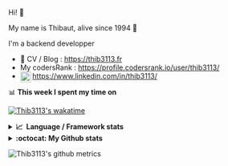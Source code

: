 Hi! 👋

My name is Thibaut, alive since 1994 🍷

I'm a backend developper

-   📝 CV / Blog : https://thib3113.fr
-   My codersRank : https://profile.codersrank.io/user/thib3113/
-   <a href="https://www.linkedin.com/in/thib3113/"><img align="left" alt="Thib3113's Linkedin" width="21px" src="https://img.icons8.com/color/48/linkedin.png" /></a> https://www.linkedin.com/in/thib3113/

📊 **This week I spent my time on**

[![Thib3113's wakatime](https://github-readme-stats.vercel.app/api/wakatime?username=thib3113&layout=default&theme=dracula&langs_count=6&hide_title=true&hide_border=true)](https://wakatime.com/@thib3113)

<details>
  <summary><b>📈&nbsp;&nbsp;Language&nbsp;/&nbsp;Framework stats</b></summary>
  <br/>  
  <a href='https://profile.codersrank.io/user/thib3113/'>
  <img src='http://cr-skills-chart-widget.azurewebsites.net/api/api?username=thib3113&padding=30&skills=php,batchfile,javascript,less,mysql,reactjs,scss,shell,typescript,vue'>
  </a>
</details>

<details>
  <summary><b>:octocat: My Github stats</b></summary>
  <br/>  
  
  <img src="https://github-readme-stats.vercel.app/api?username=thib3113&theme=dracula&show_icons=true&" alt="Thib3113's GitHub stats" />

<!--START_SECTION:activity-->

1. 🚀 Published release [lovebox-client/v1.1.0](https://github.com/thib3113/node-lovebox/releases/tag/lovebox-client/v1.1.0) in [thib3113/node-lovebox](https://github.com/thib3113/node-lovebox)
2. 💪 Opened PR [#441](https://github.com/bendotcodes/cookies/pull/441) in [bendotcodes/cookies](https://github.com/bendotcodes/cookies)
3. 🗣 Commented on [#440](https://github.com/bendotcodes/cookies/issues/440#issuecomment-1875145106) in [bendotcodes/cookies](https://github.com/bendotcodes/cookies)
4. 🚀 Published release [v1.3.0](https://github.com/spailybot/moleculer-auto-openapi/releases/tag/v1.3.0) in [spailybot/moleculer-auto-openapi](https://github.com/spailybot/moleculer-auto-openapi)
5. 🚀 Published release [lovebox-client/v1.0.2](https://github.com/thib3113/node-lovebox/releases/tag/lovebox-client/v1.0.2) in [thib3113/node-lovebox](https://github.com/thib3113/node-lovebox)
 <!--END_SECTION:activity-->

</details>

![Thib3113's github metrics](https://gist.githubusercontent.com/thib3113/83a96e16f8bca103f1b0e376186c66ec/raw/github-metrics.svg)
